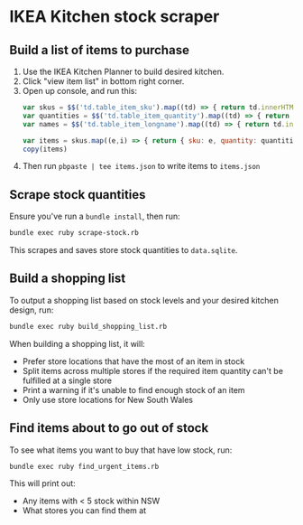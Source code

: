 # IKEA Kitchen stock scraper

## Build a list of items to purchase

1. Use the IKEA Kitchen Planner to build desired kitchen.
1. Click "view item list" in bottom right corner.
1. Open up console, and run this:
   ``` javascript
   var skus = $$('td.table_item_sku').map((td) => { return td.innerHTML })
   var quantities = $$('td.table_item_quantity').map((td) => { return td.innerHTML })
   var names = $$('td.table_item_longname').map((td) => { return td.innerText.replace(/\n/g, ', ') })

   var items = skus.map((e,i) => { return { sku: e, quantity: quantities[i], name: names[i] } })
   copy(items)
   ```
1. Then run `pbpaste | tee items.json` to write items to `items.json`

## Scrape stock quantities

Ensure you've run a `bundle install`, then run:

``` bash
bundle exec ruby scrape-stock.rb
```

This scrapes and saves store stock quantities to `data.sqlite`.

## Build a shopping list

To output a shopping list based on stock levels and your desired kitchen design, run:

``` bash
bundle exec ruby build_shopping_list.rb
```

When building a shopping list, it will:

- Prefer store locations that have the most of an item in stock
- Split items across multiple stores if the required item quantity can't be fulfilled at a single store
- Print a warning if it's unable to find enough stock of an item
- Only use store locations for New South Wales

## Find items about to go out of stock

To see what items you want to buy that have low stock, run:

``` bash
bundle exec ruby find_urgent_items.rb
```

This will print out:

- Any items with < 5 stock within NSW
- What stores you can find them at
